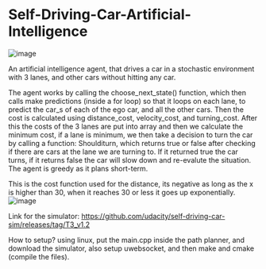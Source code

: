 # Self-Driving-Car-Artificial-Intelligence
![image](https://user-images.githubusercontent.com/49645682/124760152-bac79b80-df30-11eb-8a26-8227728754d7.png)

An artificial intelligence agent, that drives a car in a stochastic environment with 3 lanes, and other cars without hitting any car.

The agent works by calling the choose_next_state() function, which then calls make predictions (inside a for loop) so that it loops on each lane, to predict the car_s of each of the ego car, and all the other cars. Then the cost is calculated using distance_cost, velocity_cost, and turning_cost. After this the costs of the 3 lanes are put into array and then we calculate the minimum cost, if a lane is minimum, we then take a decision to turn the car by calling a function: Shoulditurn, which returns true or false after checking if there are cars at the lane we are turning to. If it returned true the car turns, if it returns false the car will slow down and re-evalute the situation. The agent is greedy as it plans short-term.

This is the cost function used for the distance, its negative as long as the x is higher than 30, when it reaches 30 or less it goes up exponentially.
![image](https://user-images.githubusercontent.com/49645682/124759166-a33be300-df2f-11eb-882e-6efb378c9502.png)

Link for the simulator: https://github.com/udacity/self-driving-car-sim/releases/tag/T3_v1.2

How to setup? using linux, put the main.cpp inside the path planner, and download the simulator, also setup uwebsocket, and then make and cmake (compile the files).
